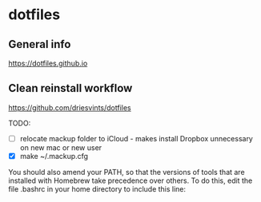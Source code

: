 # dotfiles
## General info
https://dotfiles.github.io

## Clean reinstall workflow
https://github.com/driesvints/dotfiles

TODO:
- [ ] relocate mackup folder to iCloud - makes install Dropbox unnecessary on new mac or new user
- [x] make ~/.mackup.cfg

You should also amend your PATH, so that the versions of tools that are installed with Homebrew take precedence over others. To do this, edit the file .bashrc in your home directory to include this line:
